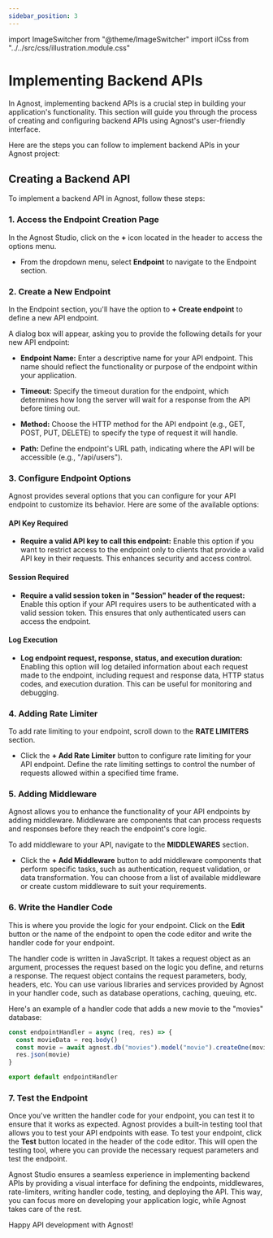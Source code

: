 ```yaml
---
sidebar_position: 3
---
```


import ImageSwitcher from "@theme/ImageSwitcher"
import ilCss from "../../src/css/illustration.module.css"

# Implementing Backend APIs

In Agnost, implementing backend APIs is a crucial step in building your
application's functionality. This section will guide you through the process of
creating and configuring backend APIs using Agnost's user-friendly interface.

Here are the steps you can follow to implement backend APIs in your Agnost
project:

## Creating a Backend API

To implement a backend API in Agnost, follow these steps:

### 1. Access the Endpoint Creation Page

In the Agnost Studio, click on the **+** icon located in the header to access
the options menu.

- From the dropdown menu, select **Endpoint** to navigate to the Endpoint
  section.

<ImageSwitcher
  lightImageSrc="/img/docs/application-development/new-endpoint-l.png?text=LightMode"
  darkImageSrc="/img/docs/application-development/new-endpoint.png?text=DarkMode"
  className={ilCss.illustration__md}
  width={820}
/>

### 2. Create a New Endpoint

In the Endpoint section, you'll have the option to **+ Create endpoint** to
define a new API endpoint.

<ImageSwitcher
  lightImageSrc="/img/docs/application-development/create-endpoint-l.png?text=LightMode"
  darkImageSrc="/img/docs/application-development/create-endpoint.png?text=DarkMode"
  className={ilCss.illustration__md}
  width={820}
/>

A dialog box will appear, asking you to provide the following details for your
new API endpoint:

- **Endpoint Name:** Enter a descriptive name for your API endpoint. This name
  should reflect the functionality or purpose of the endpoint within your
  application.

- **Timeout:** Specify the timeout duration for the endpoint, which determines
  how long the server will wait for a response from the API before timing out.

- **Method:** Choose the HTTP method for the API endpoint (e.g., GET, POST, PUT,
  DELETE) to specify the type of request it will handle.

- **Path:** Define the endpoint's URL path, indicating where the API will be
  accessible (e.g., "/api/users").

<ImageSwitcher
  lightImageSrc="/img/docs/application-development/example-endpoint-l.png?text=LightMode"
  darkImageSrc="/img/docs/application-development/example-endpoint.png?text=DarkMode"
  className={ilCss.illustration__md}
  width={820}
/>

### 3. Configure Endpoint Options

Agnost provides several options that you can configure for your API endpoint to
customize its behavior. Here are some of the available options:

#### API Key Required

- **Require a valid API key to call this endpoint:** Enable this option if you
  want to restrict access to the endpoint only to clients that provide a valid
  API key in their requests. This enhances security and access control.

#### Session Required

- **Require a valid session token in "Session" header of the request:** Enable
  this option if your API requires users to be authenticated with a valid
  session token. This ensures that only authenticated users can access the
  endpoint.

#### Log Execution

- **Log endpoint request, response, status, and execution duration:** Enabling
  this option will log detailed information about each request made to the
  endpoint, including request and response data, HTTP status codes, and
  execution duration. This can be useful for monitoring and debugging.

### 4. Adding Rate Limiter

To add rate limiting to your endpoint, scroll down to the **RATE LIMITERS**
section.

- Click the **+ Add Rate Limiter** button to configure rate limiting for your
  API endpoint. Define the rate limiting settings to control the number of
  requests allowed within a specified time frame.

<ImageSwitcher
  lightImageSrc="/img/docs/application-development/rate-limiter-l.png?text=LightMode"
  darkImageSrc="/img/docs/application-development/rate-limiter.png?text=DarkMode"
  className={ilCss.illustration__md}
  width={820}
/>

### 5. Adding Middleware

Agnost allows you to enhance the functionality of your API endpoints by adding
middleware. Middleware are components that can process requests and responses
before they reach the endpoint's core logic.

To add middleware to your API, navigate to the **MIDDLEWARES** section.

- Click the **+ Add Middleware** button to add middleware components that
  perform specific tasks, such as authentication, request validation, or data
  transformation. You can choose from a list of available middleware or create
  custom middleware to suit your requirements.

<ImageSwitcher
  lightImageSrc="/img/docs/application-development/middleware-l.png?text=LightMode"
  darkImageSrc="/img/docs/application-development/middleware.png?text=DarkMode"
  className={ilCss.illustration__md}
  width={820}
/>

### 6. Write the Handler Code

This is where you provide the logic for your endpoint. Click on the **Edit**
button or the name of the endpoint to open the code editor and write the handler
code for your endpoint.

<ImageSwitcher
  lightImageSrc="/img/docs/application-development/endpoint-list-l.png?text=LightMode"
  darkImageSrc="/img/docs/application-development/endpoint-list.png?text=DarkMode"
  className={ilCss.illustration__md}
  width={820}
/>

The handler code is written in JavaScript. It takes a request object as an
argument, processes the request based on the logic you define, and returns a
response. The request object contains the request parameters, body, headers,
etc. You can use various libraries and services provided by Agnost in your
handler code, such as database operations, caching, queuing, etc.

<ImageSwitcher
  lightImageSrc="/img/docs/application-development/endpoint-handler-l.png?text=LightMode"
  darkImageSrc="/img/docs/application-development/endpoint-handler.png?text=DarkMode"
  className={ilCss.illustration__md}
  width={820}
/>

Here's an example of a handler code that adds a new movie to the "movies"
database:

```js
const endpointHandler = async (req, res) => {
  const movieData = req.body()
  const movie = await agnost.db("movies").model("movie").createOne(movieData)
  res.json(movie)
}

export default endpointHandler
```

### 7. Test the Endpoint

Once you've written the handler code for your endpoint, you can test it to
ensure that it works as expected. Agnost provides a built-in testing tool that
allows you to test your API endpoints with ease. To test your endpoint, click
the **Test** button located in the header of the code editor. This will open the
testing tool, where you can provide the necessary request parameters and test
the endpoint.

<ImageSwitcher
  lightImageSrc="/img/docs/application-development/test-endpoint-l.png?text=LightMode"
  darkImageSrc="/img/docs/application-development/test-endpoint.png?text=DarkMode"
  className={ilCss.illustration__md}
  width={820}
/>

Agnost Studio ensures a seamless experience in implementing backend APIs by
providing a visual interface for defining the endpoints, middlewares,
rate-limiters, writing handler code, testing, and deploying the API. This way,
you can focus more on developing your application logic, while Agnost takes care
of the rest.

Happy API development with Agnost!
